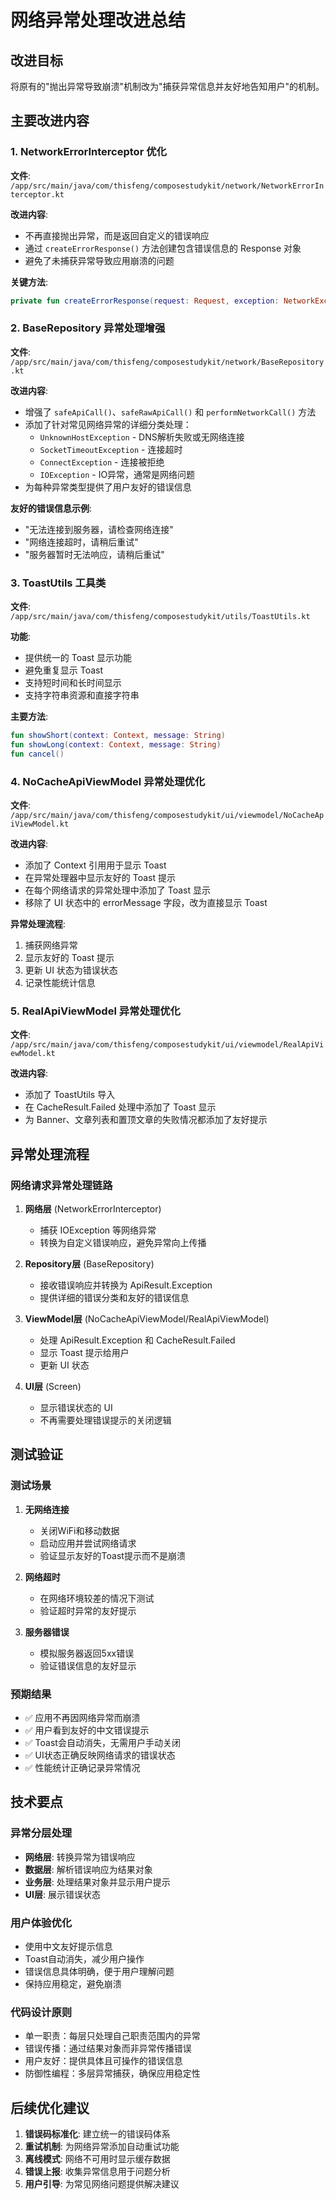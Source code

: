 # 网络异常处理改进总结

## 改进目标
将原有的"抛出异常导致崩溃"机制改为"捕获异常信息并友好地告知用户"的机制。

## 主要改进内容

### 1. NetworkErrorInterceptor 优化
**文件**: `/app/src/main/java/com/thisfeng/composestudykit/network/NetworkErrorInterceptor.kt`

**改进内容**:
- 不再直接抛出异常，而是返回自定义的错误响应
- 通过 `createErrorResponse()` 方法创建包含错误信息的 Response 对象
- 避免了未捕获异常导致应用崩溃的问题

**关键方法**:
```kotlin
private fun createErrorResponse(request: Request, exception: NetworkException): Response
```

### 2. BaseRepository 异常处理增强
**文件**: `/app/src/main/java/com/thisfeng/composestudykit/network/BaseRepository.kt`

**改进内容**:
- 增强了 `safeApiCall()`、`safeRawApiCall()` 和 `performNetworkCall()` 方法
- 添加了针对常见网络异常的详细分类处理：
  - `UnknownHostException` - DNS解析失败或无网络连接
  - `SocketTimeoutException` - 连接超时
  - `ConnectException` - 连接被拒绝
  - `IOException` - IO异常，通常是网络问题
- 为每种异常类型提供了用户友好的错误信息

**友好的错误信息示例**:
- "无法连接到服务器，请检查网络连接"
- "网络连接超时，请稍后重试"
- "服务器暂时无法响应，请稍后重试"

### 3. ToastUtils 工具类
**文件**: `/app/src/main/java/com/thisfeng/composestudykit/utils/ToastUtils.kt`

**功能**:
- 提供统一的 Toast 显示功能
- 避免重复显示 Toast
- 支持短时间和长时间显示
- 支持字符串资源和直接字符串

**主要方法**:
```kotlin
fun showShort(context: Context, message: String)
fun showLong(context: Context, message: String)
fun cancel()
```

### 4. NoCacheApiViewModel 异常处理优化
**文件**: `/app/src/main/java/com/thisfeng/composestudykit/ui/viewmodel/NoCacheApiViewModel.kt`

**改进内容**:
- 添加了 Context 引用用于显示 Toast
- 在异常处理器中显示友好的 Toast 提示
- 在每个网络请求的异常处理中添加了 Toast 显示
- 移除了 UI 状态中的 errorMessage 字段，改为直接显示 Toast

**异常处理流程**:
1. 捕获网络异常
2. 显示友好的 Toast 提示
3. 更新 UI 状态为错误状态
4. 记录性能统计信息

### 5. RealApiViewModel 异常处理优化
**文件**: `/app/src/main/java/com/thisfeng/composestudykit/ui/viewmodel/RealApiViewModel.kt`

**改进内容**:
- 添加了 ToastUtils 导入
- 在 CacheResult.Failed 处理中添加了 Toast 显示
- 为 Banner、文章列表和置顶文章的失败情况都添加了友好提示

## 异常处理流程

### 网络请求异常处理链路
1. **网络层** (NetworkErrorInterceptor)
   - 捕获 IOException 等网络异常
   - 转换为自定义错误响应，避免异常向上传播

2. **Repository层** (BaseRepository)
   - 接收错误响应并转换为 ApiResult.Exception
   - 提供详细的错误分类和友好的错误信息

3. **ViewModel层** (NoCacheApiViewModel/RealApiViewModel)
   - 处理 ApiResult.Exception 和 CacheResult.Failed
   - 显示 Toast 提示给用户
   - 更新 UI 状态

4. **UI层** (Screen)
   - 显示错误状态的 UI
   - 不再需要处理错误提示的关闭逻辑

## 测试验证

### 测试场景
1. **无网络连接**
   - 关闭WiFi和移动数据
   - 启动应用并尝试网络请求
   - 验证显示友好的Toast提示而不是崩溃

2. **网络超时**
   - 在网络环境较差的情况下测试
   - 验证超时异常的友好提示

3. **服务器错误**
   - 模拟服务器返回5xx错误
   - 验证错误信息的友好显示

### 预期结果
- ✅ 应用不再因网络异常而崩溃
- ✅ 用户看到友好的中文错误提示
- ✅ Toast会自动消失，无需用户手动关闭
- ✅ UI状态正确反映网络请求的错误状态
- ✅ 性能统计正确记录异常情况

## 技术要点

### 异常分层处理
- **网络层**: 转换异常为错误响应
- **数据层**: 解析错误响应为结果对象
- **业务层**: 处理结果对象并显示用户提示
- **UI层**: 展示错误状态

### 用户体验优化
- 使用中文友好提示信息
- Toast自动消失，减少用户操作
- 错误信息具体明确，便于用户理解问题
- 保持应用稳定，避免崩溃

### 代码设计原则
- 单一职责：每层只处理自己职责范围内的异常
- 错误传播：通过结果对象而非异常传播错误
- 用户友好：提供具体且可操作的错误信息
- 防御性编程：多层异常捕获，确保应用稳定性

## 后续优化建议

1. **错误码标准化**: 建立统一的错误码体系
2. **重试机制**: 为网络异常添加自动重试功能
3. **离线模式**: 网络不可用时显示缓存数据
4. **错误上报**: 收集异常信息用于问题分析
5. **用户引导**: 为常见网络问题提供解决建议